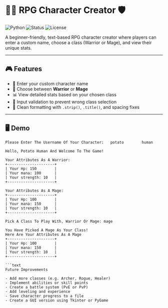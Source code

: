 # 🧙‍♂️ RPG Character Creator 🛡️

![Python](https://img.shields.io/badge/Language-Python-blue.svg)
![Status](https://img.shields.io/badge/Status-In_Progress-yellow)
![License](https://img.shields.io/badge/License-MIT-green)

A beginner-friendly, text-based RPG character creator where players can enter a custom name, choose a class (Warrior or Mage), and view their unique stats.

---

## 🎮 Features

- 📝 Enter your custom character name
- 🧝 Choose between **Warrior** or **Mage**
- 📊 View detailed stats based on your chosen class
- 🔁 Input validation to prevent wrong class selection
- 🧠 Clean formatting with `.strip()`, `.title()`, and spacing fixes

---

## 🖥️ Demo

```text
Please Enter The Username Of Your Character:   potato        human   

Hello, Potato Human And Welcome To The Game!

Your Attributes As A Warrior:
+---------------------+
| Your Hp: 150        |
| Your mana: 100      |
| Your strength: 10   |
+---------------------+

Your Attributes As A Mage:
+---------------------+
| Your Hp: 100        |
| Your mana: 150      |
| Your strength: 10   |
+---------------------+

Pick A Class To Play With, Warrior Or Mage: mage

You Have Picked A Mage As Your Class!
Here Are Your Attributes As A Mage
+---------------------+
| Your Hp: 100        |
| Your mana: 150      |
| Your strength: 10   |
+---------------------+

```text
Future Improvements

- Add more classes (e.g. Archer, Rogue, Healer)
- Implement abilities or skill points
- Create a battle system (PvE or PvP)
- Add leveling and experience
- Save character progress to a file
- Create a GUI version using Tkinter or PyGame
